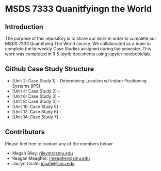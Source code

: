 # MSDS 7333 Quanitfyingn the World

## Introduction
The purpose of this repository is to share our work in order to complete our MSDS 7333 Quantifying The World course. We collaborated as a team to complete the bi-weekly Case Studies assigned during the semester. This work was completed in R & ipynb documents using jupyter notebook/lab. 

## Github Case Study Structure
* [Unit 2: Case Study 1] - Determining Location w/ Indoor Positioning Systems (IPS)
* [Unit 4: Case Study 2] - 
* [Unit 6: Case Study 3] - 
* [Unit 8: Case Study 4] - 
* [Unit 10: Case Study 5] - 
* [Unit 12: Case Study 6] - 
* [Unit 14: Case Study 7] - 

## Contributors
Please feel free to contact any of the members below: 
 - Megan Riley: rileym@smu.edu
 - Reagan Meagher: rmeagher@smu.edu
 - Jaclyn Coate: jcoate@smu.edu 
 
 [Case Study 1]: <>
 [Case Study 2]: <>
 [Case Study 3]: <>
 [Case Study 4]: <>
 [Case Study 5]: <>
 [Case Study 6]: <>
 [Case Study 7]: <>
